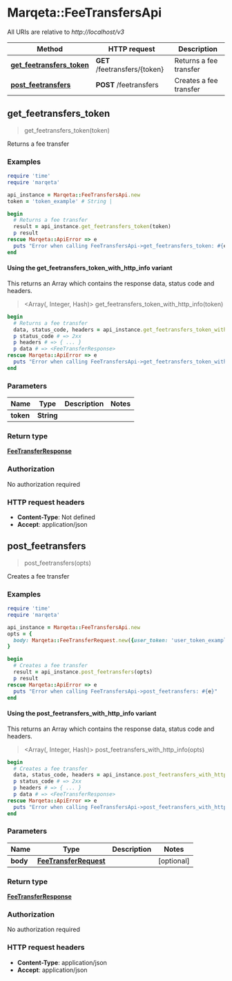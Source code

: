 # Marqeta::FeeTransfersApi

All URIs are relative to *http://localhost/v3*

| Method | HTTP request | Description |
| ------ | ------------ | ----------- |
| [**get_feetransfers_token**](FeeTransfersApi.md#get_feetransfers_token) | **GET** /feetransfers/{token} | Returns a fee transfer |
| [**post_feetransfers**](FeeTransfersApi.md#post_feetransfers) | **POST** /feetransfers | Creates a fee transfer |


## get_feetransfers_token

> <FeeTransferResponse> get_feetransfers_token(token)

Returns a fee transfer

### Examples

```ruby
require 'time'
require 'marqeta'

api_instance = Marqeta::FeeTransfersApi.new
token = 'token_example' # String | 

begin
  # Returns a fee transfer
  result = api_instance.get_feetransfers_token(token)
  p result
rescue Marqeta::ApiError => e
  puts "Error when calling FeeTransfersApi->get_feetransfers_token: #{e}"
end
```

#### Using the get_feetransfers_token_with_http_info variant

This returns an Array which contains the response data, status code and headers.

> <Array(<FeeTransferResponse>, Integer, Hash)> get_feetransfers_token_with_http_info(token)

```ruby
begin
  # Returns a fee transfer
  data, status_code, headers = api_instance.get_feetransfers_token_with_http_info(token)
  p status_code # => 2xx
  p headers # => { ... }
  p data # => <FeeTransferResponse>
rescue Marqeta::ApiError => e
  puts "Error when calling FeeTransfersApi->get_feetransfers_token_with_http_info: #{e}"
end
```

### Parameters

| Name | Type | Description | Notes |
| ---- | ---- | ----------- | ----- |
| **token** | **String** |  |  |

### Return type

[**FeeTransferResponse**](FeeTransferResponse.md)

### Authorization

No authorization required

### HTTP request headers

- **Content-Type**: Not defined
- **Accept**: application/json


## post_feetransfers

> <FeeTransferResponse> post_feetransfers(opts)

Creates a fee transfer

### Examples

```ruby
require 'time'
require 'marqeta'

api_instance = Marqeta::FeeTransfersApi.new
opts = {
  body: Marqeta::FeeTransferRequest.new({user_token: 'user_token_example', business_token: 'business_token_example'}) # FeeTransferRequest | 
}

begin
  # Creates a fee transfer
  result = api_instance.post_feetransfers(opts)
  p result
rescue Marqeta::ApiError => e
  puts "Error when calling FeeTransfersApi->post_feetransfers: #{e}"
end
```

#### Using the post_feetransfers_with_http_info variant

This returns an Array which contains the response data, status code and headers.

> <Array(<FeeTransferResponse>, Integer, Hash)> post_feetransfers_with_http_info(opts)

```ruby
begin
  # Creates a fee transfer
  data, status_code, headers = api_instance.post_feetransfers_with_http_info(opts)
  p status_code # => 2xx
  p headers # => { ... }
  p data # => <FeeTransferResponse>
rescue Marqeta::ApiError => e
  puts "Error when calling FeeTransfersApi->post_feetransfers_with_http_info: #{e}"
end
```

### Parameters

| Name | Type | Description | Notes |
| ---- | ---- | ----------- | ----- |
| **body** | [**FeeTransferRequest**](FeeTransferRequest.md) |  | [optional] |

### Return type

[**FeeTransferResponse**](FeeTransferResponse.md)

### Authorization

No authorization required

### HTTP request headers

- **Content-Type**: application/json
- **Accept**: application/json

